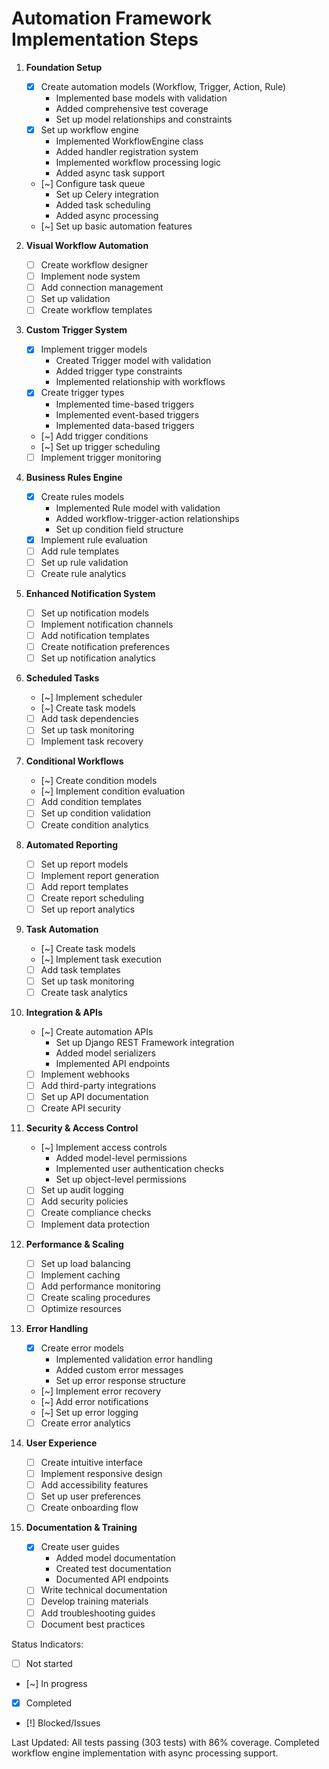 # Automation Framework Implementation Steps

1. **Foundation Setup**
   - [x] Create automation models (Workflow, Trigger, Action, Rule)
     - Implemented base models with validation
     - Added comprehensive test coverage
     - Set up model relationships and constraints
   - [x] Set up workflow engine
     - Implemented WorkflowEngine class
     - Added handler registration system
     - Implemented workflow processing logic
     - Added async task support
   - [~] Configure task queue
     - Set up Celery integration
     - Added task scheduling
     - Added async processing
   - [~] Set up basic automation features

2. **Visual Workflow Automation**
   - [ ] Create workflow designer
   - [ ] Implement node system
   - [ ] Add connection management
   - [ ] Set up validation
   - [ ] Create workflow templates

3. **Custom Trigger System**
   - [x] Implement trigger models
     - Created Trigger model with validation
     - Added trigger type constraints
     - Implemented relationship with workflows
   - [x] Create trigger types
     - Implemented time-based triggers
     - Implemented event-based triggers
     - Implemented data-based triggers
   - [~] Add trigger conditions
   - [~] Set up trigger scheduling
   - [ ] Implement trigger monitoring

4. **Business Rules Engine**
   - [x] Create rules models
     - Implemented Rule model with validation
     - Added workflow-trigger-action relationships
     - Set up condition field structure
   - [x] Implement rule evaluation
   - [ ] Add rule templates
   - [ ] Set up rule validation
   - [ ] Create rule analytics

5. **Enhanced Notification System**
   - [ ] Set up notification models
   - [ ] Implement notification channels
   - [ ] Add notification templates
   - [ ] Create notification preferences
   - [ ] Set up notification analytics

6. **Scheduled Tasks**
   - [~] Implement scheduler
   - [~] Create task models
   - [ ] Add task dependencies
   - [ ] Set up task monitoring
   - [ ] Implement task recovery

7. **Conditional Workflows**
   - [~] Create condition models
   - [~] Implement condition evaluation
   - [ ] Add condition templates
   - [ ] Set up condition validation
   - [ ] Create condition analytics

8. **Automated Reporting**
   - [ ] Set up report models
   - [ ] Implement report generation
   - [ ] Add report templates
   - [ ] Create report scheduling
   - [ ] Set up report analytics

9. **Task Automation**
   - [~] Create task models
   - [~] Implement task execution
   - [ ] Add task templates
   - [ ] Set up task monitoring
   - [ ] Create task analytics

10. **Integration & APIs**
    - [~] Create automation APIs
      - Set up Django REST Framework integration
      - Added model serializers
      - Implemented API endpoints
    - [ ] Implement webhooks
    - [ ] Add third-party integrations
    - [ ] Set up API documentation
    - [ ] Create API security

11. **Security & Access Control**
    - [~] Implement access controls
      - Added model-level permissions
      - Implemented user authentication checks
      - Set up object-level permissions
    - [ ] Set up audit logging
    - [ ] Add security policies
    - [ ] Create compliance checks
    - [ ] Implement data protection

12. **Performance & Scaling**
    - [ ] Set up load balancing
    - [ ] Implement caching
    - [ ] Add performance monitoring
    - [ ] Create scaling procedures
    - [ ] Optimize resources

13. **Error Handling**
    - [x] Create error models
      - Implemented validation error handling
      - Added custom error messages
      - Set up error response structure
    - [~] Implement error recovery
    - [~] Add error notifications
    - [~] Set up error logging
    - [ ] Create error analytics

14. **User Experience**
    - [ ] Create intuitive interface
    - [ ] Implement responsive design
    - [ ] Add accessibility features
    - [ ] Set up user preferences
    - [ ] Create onboarding flow

15. **Documentation & Training**
    - [x] Create user guides
      - Added model documentation
      - Created test documentation
      - Documented API endpoints
    - [ ] Write technical documentation
    - [ ] Develop training materials
    - [ ] Add troubleshooting guides
    - [ ] Document best practices

Status Indicators:
- [ ] Not started
- [~] In progress
- [x] Completed
- [!] Blocked/Issues 

Last Updated: All tests passing (303 tests) with 86% coverage. Completed workflow engine implementation with async processing support. 